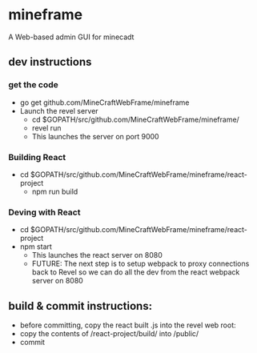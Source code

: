 # mineframe
A Web-based admin GUI for minecadt
## dev instructions
### get the code
* go get github.com/MineCraftWebFrame/mineframe
* Launch the revel server
  * cd $GOPATH/src/github.com/MineCraftWebFrame/mineframe/
  * revel run
  * This launches the server on port 9000
### Building React
* cd $GOPATH/src/github.com/MineCraftWebFrame/mineframe/react-project
  * npm run build

### Deving with React
* cd $GOPATH/src/github.com/MineCraftWebFrame/mineframe/react-project
* npm start
  * This launches the react server on 8080
  * FUTURE: The next step is to setup webpack to proxy connections back to Revel so we can do all the dev from the react webpack server on 8080
## build & commit instructions:
* before committing, copy the react built .js into the revel web root:
* copy the contents of /react-project/build/ into /public/
* commit
